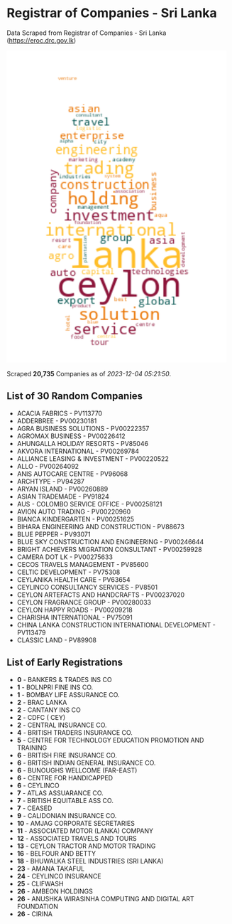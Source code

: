 # Registrar of Companies - Sri Lanka

Data Scraped from Registrar of Companies - Sri Lanka (https://eroc.drc.gov.lk)

![word-cloud](data/word_cloud.png)

Scraped **20,735** Companies as of *2023-12-04 05:21:50*.

## List of 30 Random Companies

* ACACIA FABRICS - PV113770
* ADDERBREE - PV00230181
* AGRA BUSINESS SOLUTIONS - PV00222357
* AGROMAX BUSINESS - PV00226412
* AHUNGALLA HOLIDAY RESORTS - PV85046
* AKVORA INTERNATIONAL - PV00269784
* ALLIANCE LEASING & INVESTMENT - PV00220522
* ALLO - PV00264092
* ANIS AUTOCARE CENTRE - PV96068
* ARCHTYPE - PV94287
* ARYAN ISLAND - PV00260889
* ASIAN TRADEMADE - PV91824
* AUS - COLOMBO SERVICE OFFICE - PV00258121
* AVION AUTO TRADING - PV00220960
* BIANCA KINDERGARTEN - PV00251625
* BIHARA ENGINEERING AND CONSTRUCTION - PV88673
* BLUE PEPPER - PV93071
* BLUE SKY CONSTRUCTION AND ENGINEERING - PV00246644
* BRIGHT ACHIEVERS MIGRATION CONSULTANT - PV00259928
* CAMERA DOT LK - PV00275633
* CECOS TRAVELS MANAGEMENT - PV85600
* CELTIC DEVELOPMENT - PV75308
* CEYLANIKA HEALTH CARE - PV63654
* CEYLINCO CONSULTANCY SERVICES - PV8501
* CEYLON ARTEFACTS AND HANDCRAFTS - PV00237020
* CEYLON FRAGRANCE GROUP - PV00280033
* CEYLON HAPPY ROADS - PV00209218
* CHARISHA INTERNATIONAL - PV75091
* CHINA LANKA CONSTRUCTION INTERNATIONAL DEVELOPMENT - PV113479
* CLASSIC LAND - PV89908

## List of Early Registrations

* **0** - BANKERS & TRADES INS CO 
* **1** - BOLNPRI FINE INS CO. 
* **1** - BOMBAY LIFE ASSURANCE CO. 
* **2** - BRAC LANKA 
* **2** - CANTANY INS CO 
* **2** - CDFC ( CEY) 
* **2** - CENTRAL INSURANCE CO. 
* **4** - BRITISH TRADERS INSURANCE CO. 
* **5** - CENTRE FOR TECHNOLOGY EDUCATION PROMOTION AND TRAINING 
* **6** - BRITISH FIRE INSURANCE CO. 
* **6** - BRITISH INDIAN GENERAL INSURANCE CO. 
* **6** - BUNOUGHS WELLCOME (FAR-EAST) 
* **6** - CENTRE FOR HANDICAPPED 
* **6** - CEYLINCO 
* **7** - ATLAS ASSUARANCE CO. 
* **7** - BRITISH EQUITABLE ASS CO. 
* **7** - CEASED 
* **9** - CALIDONIAN INSURANCE CO. 
* **10** - AMJAG CORPORATE SECRETARIES 
* **11** - ASSOCIATED MOTOR (LANKA) COMPANY 
* **12** - ASSOCIATED TRAVELS AND TOURS 
* **13** - CEYLON TRACTOR AND MOTOR TRADING 
* **16** - BELFOUR AND BETTY 
* **18** - BHUWALKA STEEL INDUSTRIES (SRI LANKA) 
* **23** - AMANA TAKAFUL 
* **24** - CEYLINCO INSURANCE 
* **25** - CLIFWASH 
* **26** - AMBEON HOLDINGS 
* **26** - ANUSHKA WIRASINHA COMPUTING AND DIGITAL ART FOUNDATION 
* **26** - CIRINA 